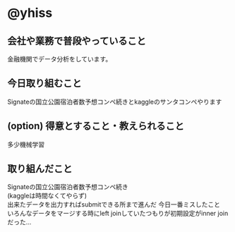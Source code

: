 # @yhiss

## 会社や業務で普段やっていること

金融機関でデータ分析をしています。  

## 今日取り組むこと

Signateの国立公園宿泊者数予想コンペ続きとkaggleのサンタコンペやります

## (option) 得意とすること・教えられること  
多少機械学習

## 取り組んだこと

Signateの国立公園宿泊者数予想コンペ続き  
(kaggleは時間なくてやらず)  
出来たデータを出力すればsubmitできる所まで進んだ
今日一番ミスしたこと  
いろんなデータをマージする時にleft joinしていたつもりが初期設定がinner joinだった...
